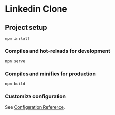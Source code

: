# Linkedin Clone

## Project setup
```
npm install
```

### Compiles and hot-reloads for development
```
npm serve
```

### Compiles and minifies for production
```
npm build
```



### Customize configuration
See [Configuration Reference](https://cli.vuejs.org/config/).
